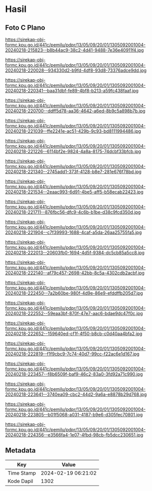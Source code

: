 # Hasil

## Foto C Plano

https://sirekap-obj-formc.kpu.go.id/441c/pemilu/pdpr/13/05/09/20/01/1305092001004-20240218-215823--b8b44ac9-38c2-4d41-9488-7e36e40911f4.jpg

https://sirekap-obj-formc.kpu.go.id/441c/pemilu/pdpr/13/05/09/20/01/1305092001004-20240218-220028--934330d2-b9fd-4df8-93d8-73376adce9dd.jpg

https://sirekap-obj-formc.kpu.go.id/441c/pemilu/pdpr/13/05/09/20/01/1305092001004-20240218-220341--baa31dbf-fe89-4bf8-b213-a59fc438faaf.jpg

https://sirekap-obj-formc.kpu.go.id/441c/pemilu/pdpr/13/05/09/20/01/1305092001004-20240218-220700--ddff5d78-aa36-4642-a6ed-8b9c5a898b7b.jpg

https://sirekap-obj-formc.kpu.go.id/441c/pemilu/pdpr/13/05/09/20/01/1305092001004-20240218-221039--ffe2241e-ac51-429b-9c93-bd8111994486.jpg

https://sirekap-obj-formc.kpu.go.id/441c/pemilu/pdpr/13/05/09/20/01/1305092001004-20240218-221226--6114bf2e-9824-4a8a-8175-74dcbf33bfcb.jpg

https://sirekap-obj-formc.kpu.go.id/441c/pemilu/pdpr/13/05/09/20/01/1305092001004-20240218-221340--2745add1-373f-4128-b8e7-281e676f78bd.jpg

https://sirekap-obj-formc.kpu.go.id/441c/pemilu/pdpr/13/05/09/20/01/1305092001004-20240218-221534--2eaac993-6d91-4be5-aff5-b58ecab22423.jpg

https://sirekap-obj-formc.kpu.go.id/441c/pemilu/pdpr/13/05/09/20/01/1305092001004-20240218-221711--876fbc56-dfc9-4c6b-b1be-d38c9fcd350d.jpg

https://sirekap-obj-formc.kpu.go.id/441c/pemilu/pdpr/13/05/09/20/01/1305092001004-20240218-221904--c7f39993-1688-4caf-a5da-26aa25755fa5.jpg

https://sirekap-obj-formc.kpu.go.id/441c/pemilu/pdpr/13/05/09/20/01/1305092001004-20240218-222013--20603fb0-1694-4d5f-9384-dc5cb85a5cc8.jpg

https://sirekap-obj-formc.kpu.go.id/441c/pemilu/pdpr/13/05/09/20/01/1305092001004-20240218-222140--af79c457-2698-42bb-8c5a-4302cdb2acbf.jpg

https://sirekap-obj-formc.kpu.go.id/441c/pemilu/pdpr/13/05/09/20/01/1305092001004-20240218-222450--7a2b60be-980f-4d9e-86e9-efddffb205d7.jpg

https://sirekap-obj-formc.kpu.go.id/441c/pemilu/pdpr/13/05/09/20/01/1305092001004-20240218-222552--59eaa3bf-870f-47e7-aac6-bdae9dc47f0c.jpg

https://sirekap-obj-formc.kpu.go.id/441c/pemilu/pdpr/13/05/09/20/01/1305092001004-20240218-222652--159640ed-cf1f-4f50-b8cb-c0d40aa4bfa2.jpg

https://sirekap-obj-formc.kpu.go.id/441c/pemilu/pdpr/13/05/09/20/01/1305092001004-20240218-222819--f1f9cbc9-7c74-40d7-99cc-f22ac6e1d167.jpg

https://sirekap-obj-formc.kpu.go.id/441c/pemilu/pdpr/13/05/09/20/01/1305092001004-20240218-223457--f8b6509f-baf9-46c2-83a0-3fd92a71c990.jpg

https://sirekap-obj-formc.kpu.go.id/441c/pemilu/pdpr/13/05/09/20/01/1305092001004-20240218-223641--3740ea09-cbc2-44d2-9a6a-e8878b29d768.jpg

https://sirekap-obj-formc.kpu.go.id/441c/pemilu/pdpr/13/05/09/20/01/1305092001004-20240218-223805--b01f5068-a031-4187-b9e6-d305fec70801.jpg

https://sirekap-obj-formc.kpu.go.id/441c/pemilu/pdpr/13/05/09/20/01/1305092001004-20240218-224356--e3566fa4-1e07-4fbd-98cb-fb5dcc230651.jpg


## Metadata

| Key        | Value               |
| ---------- | ------------------- |
| Time Stamp | 2024-02-19 06:21:02 |
| Kode Dapil | 1302                |



